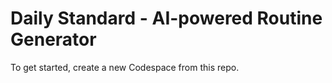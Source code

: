 # Daily Standard - AI-powered Routine Generator
To get started, create a new Codespace from this repo.
